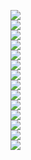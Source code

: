 ![](image/layout.png)  
![](image/login.png)  
![](image/login-performance.png)  
![](image/chat(single).png)  
![](image/chat(single)-login.png)  
![](image/chat(single)-sector.png)  
![](image/chat(single)-ethernet.png)  
![](image/chat(single)-zerowindow.png)  
![](image/chat(multi).png)  
![](image/chat(multi)-login.png)  
![](image/chat(multi)-sector.png)  
![](image/chat-performance.png)  
![](image/monitor.png)  
![](image/monitor-data.png)